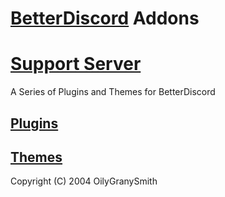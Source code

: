 # [BetterDiscord](https://github.com/BetterDiscord/BetterDiscord) Addons

# [Support Server](https://discord.gg/Y36CTWeCFE)

A Series of Plugins and Themes for BetterDiscord

## [Plugins](https://github.com/OILYY/BetterDiscordAddons/tree/master/Plugins/)
## [Themes](https://github.com/OILYY/BetterDiscordAddons/tree/master/Themes/)

Copyright (C) 2004 OilyGranySmith
